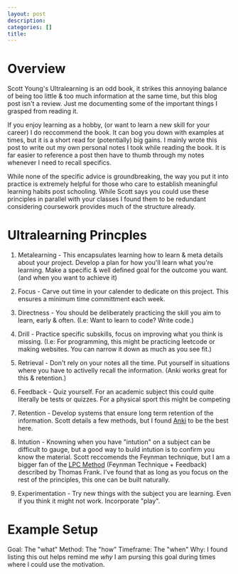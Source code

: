 ```yaml
---
layout: post
description: 
categories: []
title: 
---
```


# Overview
Scott Young's Ultralearning is an odd book, it strikes this annoying balance of being too little & too much information at the same time, but this blog post isn't a review. Just me documenting some of the important things I grasped from reading it.

If you enjoy learning as a hobby, (or want to learn a new skill for your career) I do reccommend the book. It can bog you down with examples at times, but it is a short read for (potentially) big gains. I mainly wrote this post to write out my own personal notes I took while reading the book. It is far easier to reference a post then have to thumb through my notes whenever I need to recall specifics.

While none of the specific advice is groundbreaking, the way you put it into practice is extremely helpful for those who care to establish meaningful learning habits post schooling. While Scott says you could use these principles in parallel with your classes I found them to be redundant considering coursework provides much of the structure already.


# Ultralearning Princples 
1. Metalearning - This encapsulates learning how to learn & meta details about your project. Develop a plan for how you'll learn what you're learning. Make a specific & well defined goal for the outcome you want. (and when you want to achieve it)

2. Focus - Carve out time in your calender to dedicate on this project. This ensures a minimum time committment each week. 

3. Directness - You should be deliberately practicing the skill you aim to learn, early & often. (I.e: Want to learn to code? Write code.)

4. Drill - Practice specific subskills, focus on improving what you think is missing. (I.e: For programming, this might be practicing leetcode or making websites. You can narrow it down as much as you see fit.)

5. Retrieval - Don't rely on your notes all the time. Put yourself in situations where you have to activelly recall the information. (Anki works great for this & retention.)

6. Feedback - Quiz yourself. For an academic subject this could quite literally be tests or quizzes. For a physical sport this might be competing 

7. Retention - Develop systems that ensure long term retention of the information. Scott details a few methods, but I found [Anki]() to be the best here. 

8. Intution - Knowning when you have "intution" on a subject can be difficult to gauge, but a good way to build intution is to confirm you know the material. Scott reccomends the Feynman technique, but I am a bigger fan of the [LPC Method]() (Feynman Technique + Feedback) described by Thomas Frank. I've found that as long as you focus on the rest of the principles, this one can be built naturally. 

9. Experimentation - Try new things with the subject you are learning. Even if you think it might not work. Incorporate "play".

# Example Setup
Goal: The "what"
Method: The "how"
Timeframe: The "when"
Why: I found listing this out helps remind me *why* I am pursing this goal during times where I could use the motivation.
